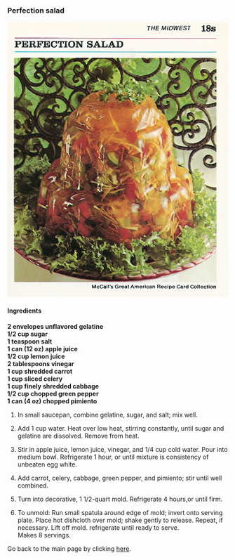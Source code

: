 ### Perfection salad

![PerfectionSalad](/images/perfection-salad.jpg)

#### Ingredients

**2 envelopes unflavored gelatine**  
**1/2 cup sugar**  
**1 teaspoon salt**  
**1 can (12 oz) apple juice**  
**1/2 cup lemon juice**  
**2 tablespoons vinegar**  
**1 cup shredded carrot**  
**1 cup sliced celery**  
**1 cup finely shredded cabbage**  
**1/2 cup chopped green pepper**  
**1 can (4 oz) chopped pimiento**  

 
   
 1. In small saucepan, combine gelatine, sugar, and salt; mix well.

 
 2. Add 1 cup water. Heat over low heat, stirring constantly, until sugar and gelatine are dissolved. Remove from heat.


3.  Stir in apple juice, lemon juice, vinegar, and 1/4 cup cold water. Pour into medium bowl. Refrigerate 1 hour, or until mixture is consistency of unbeaten egg white.


4. Add carrot, celery, cabbage, green pepper, and pimiento; stir until well combined.


5. Turn into decorative, 1 1/2-quart mold. Refrigerate 4 hours,or until firm.


6. To unmold: Run small spatula around edge of mold; invert onto serving plate. Place hot dishcloth over mold; shake gently to release. Repeat, if necessary. Lift off mold. refrigerate until ready to serve.   
Makes 8 servings.

 Go back to the main page by clicking [here][1].

 [1]: http://localhost:3333//home/user/80s-recipes-ArtaNdrecajDushi/index.md